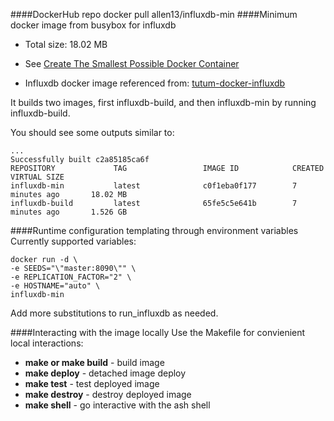 ####DockerHub repo
	docker pull allen13/influxdb-min
####Minimum docker image from busybox for influxdb
* Total size: 18.02 MB

* See [Create The Smallest Possible Docker Container](http://blog.xebia.com/2014/07/04/create-the-smallest-possible-docker-container/)
* Influxdb docker image referenced from: [tutum-docker-influxdb](https://github.com/tutumcloud/tutum-docker-influxdb)

It builds two images, first influxdb-build, and then influxdb-min by running influxdb-build.

You should see some outputs similar to:

    ...
    Successfully built c2a85185ca6f
    REPOSITORY             TAG                 IMAGE ID            CREATED             VIRTUAL SIZE
    influxdb-min           latest              c0f1eba0f177        7 minutes ago       18.02 MB
    influxdb-build         latest              65fe5c5e641b        7 minutes ago       1.526 GB



####Runtime configuration templating through environment variables
Currently supported variables:

	docker run -d \
	-e SEEDS="\"master:8090\"" \
	-e REPLICATION_FACTOR="2" \
	-e HOSTNAME="auto" \
	influxdb-min
	
Add more substitutions to run_influxdb as needed.

####Interacting with the image locally
Use the Makefile for convienient local interactions:
 - **make or make build** - build image
 - **make deploy** - detached image deploy
 - **make test** - test deployed image
 - **make destroy** - destroy deployed image
 - **make shell** - go interactive with the ash shell
